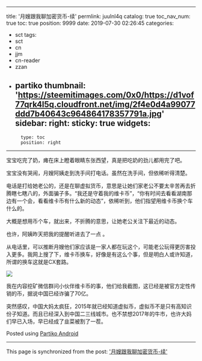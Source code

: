 
---
title: '月嫂跟我聊加密货币-续'
permlink: juulnl4q
catalog: true
toc_nav_num: true
toc: true
position: 9999
date: 2019-07-30 02:26:45
categories:
- sct
tags:
- sct
- cn
- jjm
- cn-reader
- zzan
- partiko
thumbnail: 'https://steemitimages.com/0x0/https://d1vof77qrk4l5q.cloudfront.net/img/2f4e0d4a99077ddd7b40643c964864178357791a.jpg'
sidebar:
    right:
        sticky: true
widgets:
    -
        type: toc
        position: right
---


宝宝吃完了奶，瘫在床上瞪着眼睛东张西望，真是把吃奶的劲儿都用完了吧。

宝宝没有哭闹，月嫂阿姨走到洗手间打电话。虽然在洗手间，但依稀听得清楚。

电话是打给她老公的，还是在聊虚拟货币，意思是让她们家老公不要太辛苦再去折腾瞎七瞎八的，外面骗子多。“我还是守着我的维卡币”，“你有时间去看看湖南那边有一个会，看看维卡币有什么新的动态”，依稀听到，他们指望用维卡币换个车什么的。

大概是想用币个车，就出来，不折腾的意思，让她老公关注下最近的动态。

也许，阿姨昨天把我的提醒听进去了一点 。

从电话里，可以推断月嫂他们家应该是一家人都在玩这个，可能老公玩得更厉害投入更多。我网上搜了下，维卡币换车，好像是有这么个事，但是明白人或许知道，所谓的换车这就是CX套路。

![](https://steemitimages.com/0x0/https://d1vof77qrk4l5q.cloudfront.net/img/2f4e0d4a99077ddd7b40643c964864178357791a.jpg)

我在内容挖矿微信群问小伙伴维卡币的事，他们给我截图，这已经是被官方定性传销的币，据说中国已经诈骗了70亿。

突然感叹，中国大妈太疯狂，2015年就已经知道虚拟币，虚拟币不是只有高知识份子知道。而且已经深入到中国二三线城市。也不禁想2017年的牛市，也许大妈们早已入场，早已经成了韭菜被割了一茬。

Posted using [Partiko Android](https://partiko.app/referral/yellowbird)

- - -

This page is synchronized from the post: ['月嫂跟我聊加密货币-续'](https://steemit.com/@yellowbird/juulnl4q)
